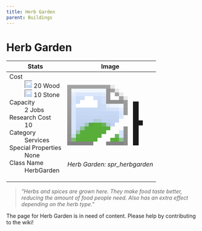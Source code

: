 ```yaml
---
title: Herb Garden
parent: Buildings
---
```

# Herb Garden

[//]: # (Pre-generated content)
<table><thead><tr><th>Stats</th><th>Image</th></tr></thead><tbody><tr><td><dl><dt>Cost</dt><dd><div class="resource-icon"><img style="object-position: -637px -751px;" src="https://tfe2-wiki.github.io/assets/sprites.png"></div> 20 Wood<br><div class="resource-icon"><img style="object-position: -637px -737px;" src="https://tfe2-wiki.github.io/assets/sprites.png"></div> 10 Stone</dd><dt>Capacity</dt><dd>2 Jobs</dd><dt>Research Cost</dt><dd>10</dd><dt>Category</dt><dd>Services</dd><dt>Special Properties</dt><dd>None</dd><dt>Class Name</dt><dd>HerbGarden</dd></dl></td><td><style>.building-image {width: 200px;height: 200px;overflow: hidden;position: relative;}.building-image img {image-rendering: pixelated;object-fit: none;transform: scale(10);transform-origin: left top;position: absolute;left: 0;top: 0;}.resource-image {width: 200px;height: 200px;overflow: hidden;position: relative;}.resource-image img {image-rendering: pixelated;object-fit: none;transform: scale(20);transform-origin: left top;position: absolute;left: 0;top: 0;}.building-icon {width: 20px;height: 20px;overflow: hidden;position: relative;display: inline-block;}.building-icon img {image-rendering: pixelated;object-fit: none;transform: scale(1);transform-origin: left top;position: absolute;left: 0;top: 0;}.resource-icon {width: 20px;height: 20px;overflow: hidden;position: relative;display: inline-block;}.resource-icon img {image-rendering: pixelated;object-fit: none;transform: scale(2);transform-origin: left top;position: absolute;left: 0;top: 0;}</style><div class="building-image"><img style="object-position: -74px -1079px;" src="https://tfe2-wiki.github.io/assets/sprites.png" alt="Herb Garden Back"><img style="object-position: -356px -218px;" src="https://tfe2-wiki.github.io/assets/sprites.png" alt="Herb Garden"></div><i>Herb Garden: spr_herbgarden</i></td></tr></tbody></table><blockquote><i>"Herbs and spices are grown here. They make food taste better, reducing the amount of food people need. Also has an extra effect depending on the herb type."</i></blockquote>

The page for Herb Garden is in need of content. Please help by contributing to the wiki!
